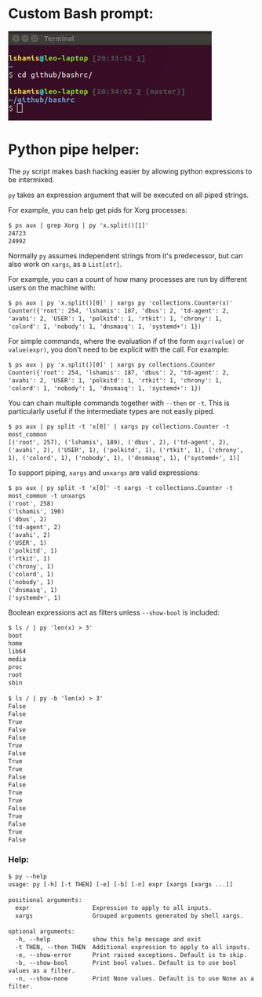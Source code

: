 # Custom Bash prompt:
<img src="images/prompt.png" />

# Python pipe helper:
The `py` script makes bash hacking easier by allowing python expressions to be intermixed.

`py` takes an expression argument that will be executed on all piped strings.


For example, you can help get pids for Xorg processes:
```
$ ps aux | grep Xorg | py 'x.split()[1]'
24723
24992
```

Normally `py` assumes independent strings from it's predecessor, but can also work on `xargs`, as a `List[str]`.

For example, you can a count of how many processes are run by different users on the machine with:
```
$ ps aux | py 'x.split()[0]' | xargs py 'collections.Counter(x)'
Counter({'root': 254, 'lshamis': 187, 'dbus': 2, 'td-agent': 2, 'avahi': 2, 'USER': 1, 'polkitd': 1, 'rtkit': 1, 'chrony': 1, 'colord': 1, 'nobody': 1, 'dnsmasq': 1, 'systemd+': 1})
```

For simple commands, where the evaluation if of the form `expr(value)` or `value(expr)`, you don't need to be explicit with the call. For example:
```
$ ps aux | py 'x.split()[0]' | xargs py collections.Counter
Counter({'root': 254, 'lshamis': 187, 'dbus': 2, 'td-agent': 2, 'avahi': 2, 'USER': 1, 'polkitd': 1, 'rtkit': 1, 'chrony': 1, 'colord': 1, 'nobody': 1, 'dnsmasq': 1, 'systemd+': 1})
```

You can chain multiple commands together with `--then` or `-t`. This is particularly useful if the intermediate types are not easily piped.
```
$ ps aux | py split -t 'x[0]' | xargs py collections.Counter -t most_common
[('root', 257), ('lshamis', 189), ('dbus', 2), ('td-agent', 2), ('avahi', 2), ('USER', 1), ('polkitd', 1), ('rtkit', 1), ('chrony', 1), ('colord', 1), ('nobody', 1), ('dnsmasq', 1), ('systemd+', 1)]
```

To support piping, `xargs` and `unxargs` are valid expressions:
```
$ ps aux | py split -t 'x[0]' -t xargs -t collections.Counter -t most_common -t unxargs
('root', 258)
('lshamis', 190)
('dbus', 2)
('td-agent', 2)
('avahi', 2)
('USER', 1)
('polkitd', 1)
('rtkit', 1)
('chrony', 1)
('colord', 1)
('nobody', 1)
('dnsmasq', 1)
('systemd+', 1)
```

Boolean expressions act as filters unless `--show-bool` is included:
```
$ ls / | py 'len(x) > 3'
boot
home
lib64
media
proc
root
sbin

$ ls / | py -b 'len(x) > 3'
False
False
True
False
False
True
False
True
True
False
False
True
True
False
True
False
True
False
```

### Help:
```
$ py --help
usage: py [-h] [-t THEN] [-e] [-b] [-n] expr [xargs [xargs ...]]

positional arguments:
  expr                  Expression to apply to all inputs.
  xargs                 Grouped arguments generated by shell xargs.

optional arguments:
  -h, --help            show this help message and exit
  -t THEN, --then THEN  Additional expression to apply to all inputs.
  -e, --show-error      Print raised exceptions. Default is to skip.
  -b, --show-bool       Print bool values. Default is to use bool values as a filter.
  -n, --show-none       Print None values. Default is to use None as a filter.
```
